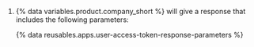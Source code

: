 1. {% data variables.product.company_short %} will give a response that includes the following parameters:

   {% data reusables.apps.user-access-token-response-parameters %}